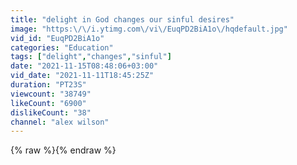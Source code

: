 ```yaml
---
title: "delight in God changes our sinful desires"
image: "https:\/\/i.ytimg.com\/vi\/EuqPD2BiA1o\/hqdefault.jpg"
vid_id: "EuqPD2BiA1o"
categories: "Education"
tags: ["delight","changes","sinful"]
date: "2021-11-15T08:48:06+03:00"
vid_date: "2021-11-11T18:45:25Z"
duration: "PT23S"
viewcount: "38749"
likeCount: "6900"
dislikeCount: "38"
channel: "alex wilson"
---
```

{% raw %}{% endraw %}
